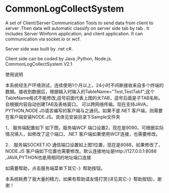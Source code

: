 # CommonLogCollectSystem
A set of Client/Server Communication Tools to send data from client to server .Then data will automatic classify on server side tab by tab .
It includes Server Winform application, and client application.
It can communication via socket.io or wcf.

Server side was built by .net c#.

Client side can be coded by Java ,Python, Node.js.
CommonLogCollectSystem V2.1

使用说明
 
 
本系统经生产环境测试，连续使用1个月以上，24小时不间断接收来自多个终端的数据。接收到数据后，根据输入时输入的TableName="Test,TestTab1";这个TableName格式不能修改,逗号前面代表上图的大TAB，逗号后面是子TAB名称。会根据内容自动创建TAB及表格窗口。
可以跨网络传输。现在支持JAVA，PYTHON,NODE.JS语言编写的客户端与之通讯。如果不是.NET 客户端，则需要在客户端安装NODE.JS。具体见安装目录下Sample文件夹
 

1．	服务端配置如下 
如下图，服务端WCF 端口设置2，现在是9090，可根据实际情况填入，如修改了这个端口，.NET 客户端如果使用WCF连接，也需要修改。
 

2．	服务端SOCKET.IO 通信端口设置如上图1位置，现在是8088，如果修改了，NODE.JS 客户端如下位置也需要修改。默认连接地址是http://127.0.0.1:8088  ,JAVA,PYTHON也是用相同的地址端口连接
 

如需要帮助，点击服务端菜单下其它-》帮助按钮。


本系统耗费了我大量的精力，如果有帮助请友情打赏(详见其它-》帮助按钮)，谢谢！

